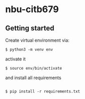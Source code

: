 # nbu-citb679

## Getting started

Create virtual environment via:

```shell
$ python3 -m venv env
```

activate it

```shell
$ source env/bin/activate
```

and install all requirements

```shell

$ pip install -r requirements.txt
```

